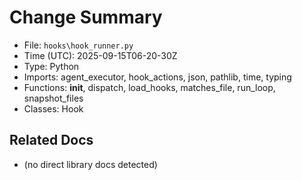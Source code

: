 # Change Summary
- File: `hooks\hook_runner.py`
- Time (UTC): 2025-09-15T06-20-30Z
- Type: Python
- Imports: agent_executor, hook_actions, json, pathlib, time, typing
- Functions: __init__, dispatch, load_hooks, matches_file, run_loop, snapshot_files
- Classes: Hook

## Related Docs
- (no direct library docs detected)
